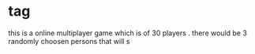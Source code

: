 # tag
this is a online multiplayer game which is of 30 players .
there would be 3 randomly choosen persons that will s
 
